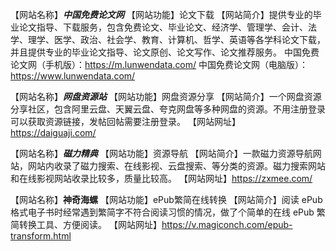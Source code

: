 【网站名称】**_中国免费论文网_**
【网站功能】论文下载
【网站简介】提供专业的毕业论文指导、下载服务，包含免费论文、毕业论文、经济学、管理学、会计、法学、理学、医学、政治、社会学、教育、计算机、哲学、英语等各学科论文下载，并且提供专业的毕业论文指导、论文原创、论文写作、论文推荐服务。
中国免费论文网（手机版）：https://m.lunwendata.com/ 
中国免费论文网（电脑版）：https://www.lunwendata.com/ 

【网站名称】**_网盘资源站_**
【网站功能】网盘资源分享
【网站简介】一个网盘资源分享社区，包含阿里云盘、天翼云盘、夸克网盘等多种网盘的资源。不用注册登录可以获取资源链接，发帖回帖需要注册登录。
【网站网址】https://daiguaji.com/

【网站名称】**_磁力精典_**
【网站功能】资源导航
【网站简介】一款磁力资源导航网站，网站内收录了磁力搜索、在线影视、云盘搜索、等分类的资源。磁力搜索网站和在线影视网站收录比较多，质量比较高。
【网站网址】https://zxmee.com/

【网站名称】**神奇海螺**
【网站功能】ePub繁简在线转换
【网站简介】阅读 ePub 格式电子书时经常遇到繁简字不符合阅读习惯的情况，做了个简单的在线 ePub 繁简转换工具、方便阅读。
【网站网址】https://v.magiconch.com/epub-transform.html